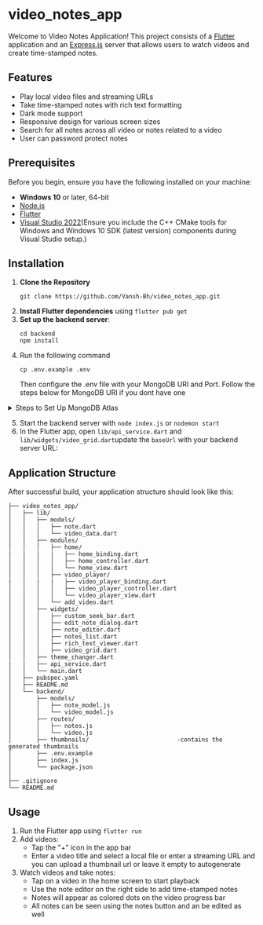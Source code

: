 # video_notes_app

Welcome to Video Notes Application! This project consists of a [Flutter](https://flutter.dev/) application and an [Express.js](https://expressjs.com/) server that allows users to watch videos and create time-stamped notes.

## Features
- Play local video files and streaming URLs
- Take time-stamped notes with rich text formatting
- Dark mode support
- Responsive design for various screen sizes
- Search for all notes across all video or notes related to a video
- User can password protect notes

## Prerequisites
Before you begin, ensure you have the following installed on your machine:
- **Windows 10** or later, 64-bit
- [Node.js](https://nodejs.org/en/download/package-manager) 
- [Flutter](https://docs.flutter.dev/get-started/install)
- [Visual Studio 2022](https://visualstudio.microsoft.com/vs/)(Ensure you include the C++ CMake tools for Windows and Windows 10 SDK (latest version) components during Visual Studio setup.)

## Installation

1. **Clone the Repository**
   ```
   git clone https://github.com/Vansh-Bh/video_notes_app.git
   ```
2. **Install Flutter dependencies** using `flutter pub get`
3. **Set up the backend server**:
   ```
   cd backend
   npm install
   ```
4. Run the following command
   ```
   cp .env.example .env
   ```
   Then configure the .env file with your MongoDB URI and Port.
   Follow the steps below for MongoDB URI if you dont have one

<details>
  <summary>Steps to Set Up MongoDB Atlas</summary>
   You can create a free tier MongoDB deployment on MongoDB Atlas to store and manage your data.

  - **Create a MongoDB Atlas Account**<br>
    Go to [MongoDB Atlas](https://www.mongodb.com/products/platform/atlas-database) and create a free account.
    
  - **Create a Cluster**<br>
    After creating your account, follow the instructions to create a new cluster. This will be your MongoDB database in the cloud.
    
  - **Get Your Connection String**<br>
    Once your cluster is created, click on "Connect", select "Connect your application", and copy the connection string.

</details>

5. Start the backend server with `node index.js` or `nodemon start`
6. In the Flutter app, open `lib/api_service.dart` and `lib/widgets/video_grid.dart`update the `baseUrl` with your backend server URL:

## Application Structure

After successful build, your application structure should look like this:

```
├── video_notes_app/
│   ├── lib/
│   │   ├── models/
│   │   │   ├── note.dart
│   │   │   └── video_data.dart
│   │   ├── modules/
│   │   │   ├── home/
|   |   |   |   ├── home_binding.dart
│   │   │   │   ├── home_controller.dart
│   │   │   │   └── home_view.dart
│   │   │   ├── video_player/
|   |   |   |   ├── video_player_binding.dart
│   │   │   │   ├── video_player_controller.dart
│   │   │   │   └── video_player_view.dart
│   │   │   └── add_video.dart
│   │   ├── widgets/
│   │   │   ├── custom_seek_bar.dart
│   │   │   ├── edit_note_dialog.dart
│   │   │   ├── note_editor.dart
│   │   │   ├── notes_list.dart
│   │   │   ├── rich_text_viewer.dart
│   │   │   ├── video_grid.dart
│   │   ├── theme_changer.dart
|   |   ├── api_service.dart
│   │   └── main.dart
│   ├── pubspec.yaml
│   ├── README.md
│   └── backend/
│       ├── models/
│       │   ├── note_model.js
│       │   └── video_model.js
│       ├── routes/
│       │   ├── notes.js
│       │   └── video.js
│       ├── thumbnails/                         -contains the generated thumbnails
│       ├── .env.example
│       ├── index.js
│       └── package.json
│
├── .gitignore
└── README.md
```

## Usage

1. Run the Flutter app using `flutter run`
2. Add videos:
    - Tap the "+" icon in the app bar
    - Enter a video title and select a local file or enter a streaming URL and you can upload a thumbnail url or leave it empty to autogenerate
3. Watch videos and take notes:
    - Tap on a video in the home screen to start playback
    - Use the note editor on the right side to add time-stamped notes
    - Notes will appear as colored dots on the video progress bar
    - All notes can be seen using the notes button and an be edited as well
